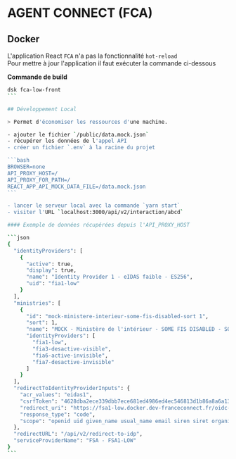 # AGENT CONNECT (FCA)

## Docker

L'application React `FCA` n'a pas la fonctionnalité `hot-reload`  
Pour mettre à jour l'application il faut exécuter la commande ci-dessous

**Commande de build**

````bash
dsk fca-low-front
```

## Développement Local

> Permet d'économiser les ressources d'une machine.

- ajouter le fichier `/public/data.mock.json`
- récupérer les données de l'appel API
- créer un fichier `.env` à la racine du projet

```bash
BROWSER=none
API_PROXY_HOST=/
API_PROXY_FOR_PATH=/
REACT_APP_API_MOCK_DATA_FILE=/data.mock.json
```

- lancer le serveur local avec la commande `yarn start`
- visiter l'URL `localhost:3000/api/v2/interaction/abcd`

#### Exemple de données récupérées depuis l'API_PROXY_HOST

```json
{
  "identityProviders": [
    {
      "active": true,
      "display": true,
      "name": "Identity Provider 1 - eIDAS faible - ES256",
      "uid": "fia1-low"
    }
  ],
  "ministries": [
    {
      "id": "mock-ministere-interieur-some-fis-disabled-sort 1",
      "sort": 1,
      "name": "MOCK - Ministère de l'intérieur - SOME FIS DISABLED - SORT 1",
      "identityProviders": [
        "fia1-low",
        "fia3-desactive-visible",
        "fia6-active-invisible",
        "fia7-desactive-invisible"
      ]
    }
  ],
  "redirectToIdentityProviderInputs": {
    "acr_values": "eidas1",
    "csrfToken": "4628dba2ece339dbb7ece681ed4986ed4ec546813d1b86a8a6a13ba19c696df5",
    "redirect_uri": "https://fsa1-low.docker.dev-franceconnect.fr/oidc-callback",
    "response_type": "code",
    "scope": "openid uid given_name usual_name email siren siret organizational_unit belonging_population phone chorusdt"
  },
  "redirectURL": "/api/v2/redirect-to-idp",
  "serviceProviderName": "FSA - FSA1-LOW"
}
```
